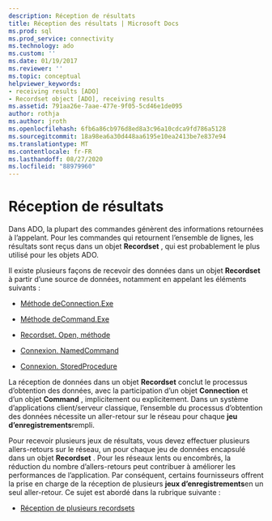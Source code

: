 ```yaml
---
description: Réception de résultats
title: Réception des résultats | Microsoft Docs
ms.prod: sql
ms.prod_service: connectivity
ms.technology: ado
ms.custom: ''
ms.date: 01/19/2017
ms.reviewer: ''
ms.topic: conceptual
helpviewer_keywords:
- receiving results [ADO]
- Recordset object [ADO], receiving results
ms.assetid: 791aa26e-7aae-477e-9f05-5cd46e1de095
author: rothja
ms.author: jroth
ms.openlocfilehash: 6fb6a86cb976d8ed8a3c96a10cdca9fd786a5128
ms.sourcegitcommit: 18a98ea6a30d448aa6195e10ea2413be7e837e94
ms.translationtype: MT
ms.contentlocale: fr-FR
ms.lasthandoff: 08/27/2020
ms.locfileid: "88979960"
---
```

# <a name="receiving-results"></a>Réception de résultats
Dans ADO, la plupart des commandes génèrent des informations retournées à l’appelant. Pour les commandes qui retournent l’ensemble de lignes, les résultats sont reçus dans un objet **Recordset** , qui est probablement le plus utilisé pour les objets ADO.  
  
 Il existe plusieurs façons de recevoir des données dans un objet **Recordset** à partir d’une source de données, notamment en appelant les éléments suivants :  
  
-   [ Méthode deConnection.Exe](../../../ado/guide/data/creating-and-executing-a-simple-command.md)  
  
-   [ Méthode deCommand.Exe](../../../ado/guide/data/creating-and-executing-a-simple-command.md)  
  
-   [Recordset. Open, méthode](../../../ado/guide/data/creating-and-executing-a-simple-command.md)  
  
-   [Connexion. NamedCommand](../../../ado/guide/data/named-commands.md)  
  
-   [Connexion. StoredProcedure](../../../ado/guide/data/calling-a-stored-procedure-as-a-method-on-a-connection-object.md)  
  
 La réception de données dans un objet **Recordset** conclut le processus d’obtention des données, avec la participation d’un objet **Connection** et d’un objet **Command** , implicitement ou explicitement. Dans un système d’applications client/serveur classique, l’ensemble du processus d’obtention des données nécessite un aller-retour sur le réseau pour chaque **jeu d’enregistrements**rempli.  
  
 Pour recevoir plusieurs jeux de résultats, vous devez effectuer plusieurs allers-retours sur le réseau, un pour chaque jeu de données encapsulé dans un objet **Recordset** . Pour les réseaux lents ou encombrés, la réduction du nombre d’allers-retours peut contribuer à améliorer les performances de l’application. Par conséquent, certains fournisseurs offrent la prise en charge de la réception de plusieurs **jeux d’enregistrements**en un seul aller-retour. Ce sujet est abordé dans la rubrique suivante :  
  
-   [Réception de plusieurs recordsets](../../../ado/guide/data/receiving-multiple-recordsets.md)

